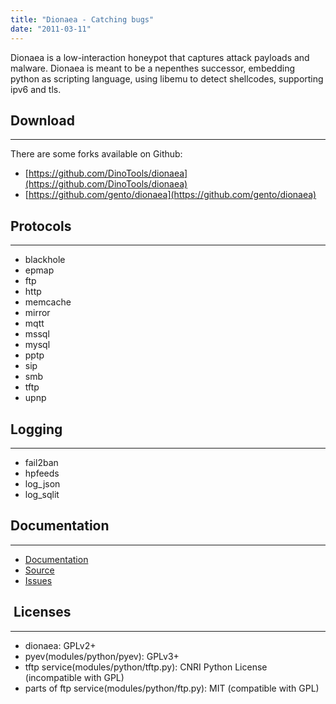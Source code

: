 ```yaml
---
title: "Dionaea - Catching bugs"
date: "2011-03-11"
---
```


Dionaea is a low-interaction honeypot that captures attack payloads and malware. Dionaea is meant to be a nepenthes successor, embedding python as scripting language, using libemu to detect shellcodes, supporting ipv6 and tls.

## Download

* * *

There are some forks available on Github:

- [https://github.com/DinoTools/dionaea](https://github.com/DinoTools/dionaea)
- [https://github.com/gento/dionaea](https://github.com/gento/dionaea)

## [](https://github.com/DinoTools/dionaea#protocols)Protocols

* * *

- blackhole
- epmap
- ftp
- http
- memcache
- mirror
- mqtt
- mssql
- mysql
- pptp
- sip
- smb
- tftp
- upnp

## [](https://github.com/DinoTools/dionaea#logging)Logging

* * *

- fail2ban
- hpfeeds
- log\_json
- log\_sqlit

## [](https://github.com/DinoTools/dionaea#documentation)Documentation

* * *

- [Documentation](https://dionaea.readthedocs.io/)
- [Source](https://github.com/DinoTools/dionaea)
- [Issues](https://github.com/DinoTools/dionaea/issues)

##  [](https://github.com/DinoTools/dionaea#licenses)Licenses

* * *

- dionaea: GPLv2+
- pyev(modules/python/pyev): GPLv3+
- tftp service(modules/python/tftp.py): CNRI Python License (incompatible with GPL)
- parts of ftp service(modules/python/ftp.py): MIT (compatible with GPL)
